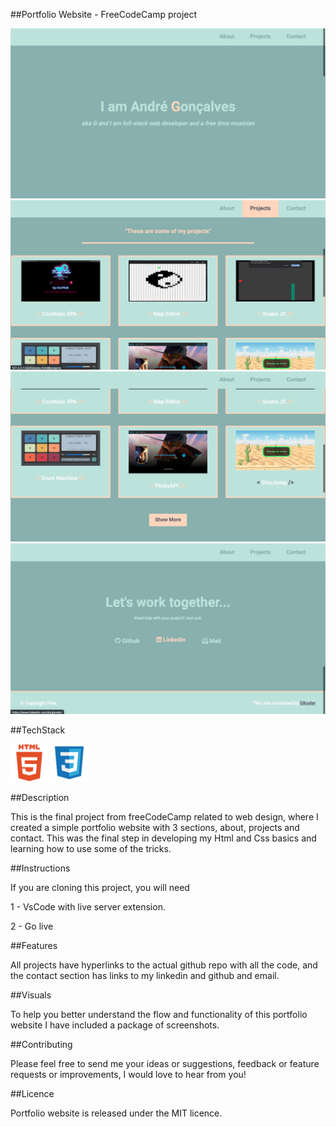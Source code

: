 ##Portfolio Website - FreeCodeCamp project 

![image](https://github.com/G-don/PortfolioWebsite-FCC/blob/main/VISUALS/1.png)
![image](https://github.com/G-don/PortfolioWebsite-FCC/blob/main/VISUALS/2.png)
![image](https://github.com/G-don/PortfolioWebsite-FCC/blob/main/VISUALS/3.png)
![image](https://github.com/G-don/PortfolioWebsite-FCC/blob/main/VISUALS/4.png)

##TechStack

<p align="left">
<img src="https://github.com/Drete457/Drete457/blob/master/icons/html5-original-wordmark.svg" alt="html5" width="60" height="60"/>
<img src="https://github.com/Drete457/Drete457/blob/master/icons/css3-original-wordmark.svg" alt="css3" width="60" height="60"/>
</p>


##Description

This is the final project from freeCodeCamp related to web design, where I created a simple portfolio website with 3 sections, about, projects and contact. This was the final step in developing my Html and Css basics and learning how to use some of the tricks.  

##Instructions

If you are cloning this project, you will need

1 - VsCode with live server extension.

2 - Go live 

##Features

All projects have hyperlinks to the actual github repo with all the code, and the contact section has links to my linkedin and github and email.

##Visuals

To help you better understand the flow and functionality of this portfolio website I have included a package of screenshots. 

##Contributing

Please feel free to send me your ideas or suggestions, feedback or feature requests or improvements, I would love to hear from you! 

##Licence

Portfolio website is released under the MIT licence. 
